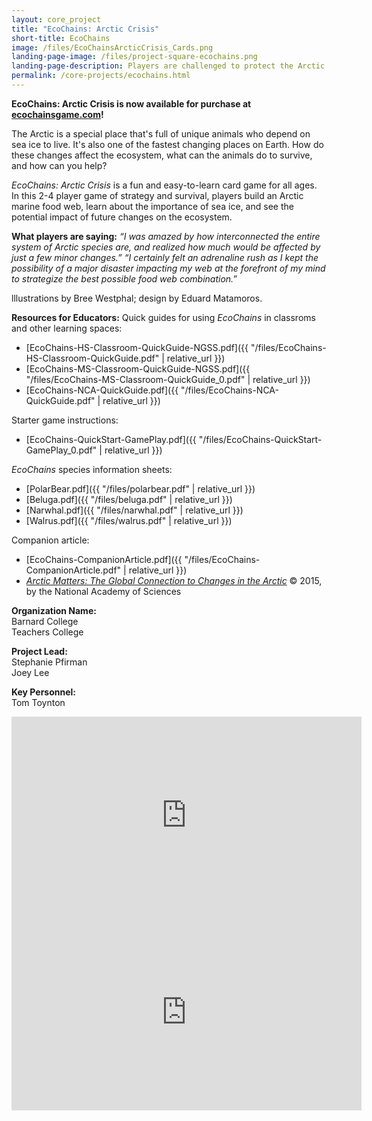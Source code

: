 ```yaml
---
layout: core_project 
title: "EcoChains: Arctic Crisis"
short-title: EcoChains
image: /files/EcoChainsArcticCrisis_Cards.png
landing-page-image: /files/project-square-ecochains.png
landing-page-description: Players are challenged to protect the Arctic marine ecosystem from the effects of rapidly warming temperatures in this card game of strategy and survival.
permalink: /core-projects/ecochains.html
---
```


**EcoChains: Arctic Crisis is now available for purchase at [ecochainsgame.com](http://www.amazon.com/dp/B00Q8S8J8I/ref=as_li_ss_tl?ie=UTF8&amp;linkCode=sl1&amp;tag=httpwwwgame05-20&amp;linkId=5ac733fbd0a363c1264e1f7f836bbbc4")!**

The Arctic is a special place that's full of unique animals who depend on sea ice to live. It's also one of the fastest changing places on Earth. How do these changes affect the ecosystem, what can the animals do to survive, and how can you help?

*EcoChains: Arctic Crisis* is a fun and easy-to-learn card game for all ages. In this 2-4 player game of strategy and survival, players build an Arctic marine food web, learn about the importance of sea ice, and see the potential impact of future changes on the ecosystem.

**What players are saying:**
*“I was amazed by how interconnected the entire system of Arctic species are, and realized how much would be affected by just a few minor changes.”*
*“I certainly felt an adrenaline rush as I kept the possibility of a major disaster impacting my web at the forefront of my mind to strategize the best possible food web combination.”*

lllustrations by Bree Westphal; design by Eduard Matamoros.

**Resources for Educators:**
Quick guides for using *EcoChains* in classroms and other learning spaces:
- [EcoChains-HS-Classroom-QuickGuide-NGSS.pdf]({{ "/files/EcoChains-HS-Classroom-QuickGuide.pdf" | relative_url }})
- [EcoChains-MS-Classroom-QuickGuide-NGSS.pdf]({{ "/files/EcoChains-MS-Classroom-QuickGuide_0.pdf" | relative_url }})
- [EcoChains-NCA-QuickGuide.pdf]({{ "/files/EcoChains-NCA-QuickGuide.pdf" | relative_url }})

Starter game instructions:
- [EcoChains-QuickStart-GamePlay.pdf]({{ "/files/EcoChains-QuickStart-GamePlay_0.pdf" | relative_url }})

*EcoChains* species information sheets:
- [PolarBear.pdf]({{ "/files/polarbear.pdf" | relative_url }})
- [Beluga.pdf]({{ "/files/beluga.pdf" | relative_url }})
- [Narwhal.pdf]({{ "/files/narwhal.pdf" | relative_url }})
- [Walrus.pdf]({{ "/files/walrus.pdf" | relative_url }})

Companion article:
- [EcoChains-CompanionArticle.pdf]({{ "/files/EcoChains-CompanionArticle.pdf" | relative_url }})
- [*Arctic Matters: The Global Connection to Changes in the Arctic*]( http://nas-sites.org/arctic/files/2015/06/Arctic_Matters-booklet.pdf ) © 2015, by the National Academy of Sciences

**Organization Name:**  
Barnard College  
Teachers College  

**Project Lead:**  
Stephanie Pfirman  
Joey Lee  

**Key Personnel:**  
Tom Toynton  

<iframe width="560" height="315" src="https://www.youtube-nocookie.com/embed/7Fr0oesvwck?rel=0" frameborder="0" allowfullscreen></iframe>

<iframe width="560" height="315" src="https://www.youtube-nocookie.com/embed/npii9FYaMT8?rel=0" frameborder="0" allowfullscreen></iframe>
